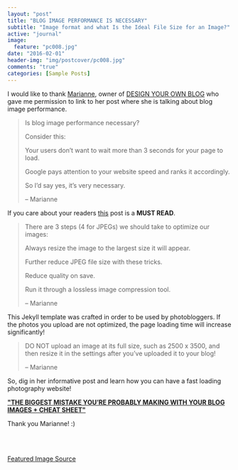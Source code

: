 ```yaml
---
layout: "post"
title: "BLOG IMAGE PERFORMANCE IS NECESSARY"
subtitle: "Image format and what Is the Ideal File Size for an Image?"
active: "journal"
image:
  feature: "pc008.jpg"
date: "2016-02-01"
header-img: "img/postcover/pc008.jpg"
comments: "true"
categories: [Sample Posts]
---
```


<p>I would like to thank <a href="http://designyourownblog.com/about-dyob/">Marianne</a>, owner of <a href="http://designyourownblog.com/">DESIGN YOUR OWN BLOG</a> who gave me permission to link to her post where she is talking about blog image performance.</p>

> Is blog image performance necessary?
> 
> Consider this:
> 
> Your users don’t want to wait more than 3 seconds for your page to load.
> 
> Google pays attention to your website speed and ranks it accordingly.
> 
> So I’d say yes, it’s very necessary.
> 
>   – Marianne

<p>If you care about your readers <a href="http://designyourownblog.com/blog-image-performance/">this</a> post is a <b>MUST READ</b>.</p>

> There are 3 steps (4 for JPEGs) we should take to optimize our images:
> 
> Always resize the image to the largest size it will appear.
> 
> Further reduce JPEG file size with these tricks.
> 
> Reduce quality on save.
> 
> Run it through a lossless image compression tool.
> 
>   – Marianne
 
<p>This Jekyll template was crafted in order to be used by photobloggers. If the photos you upload are not optimized, the page loading time will increase significantly! </p>

> DO NOT upload an image at its full size, such as 2500 x 3500, and then resize it in the settings after you’ve uploaded it to your blog!
> 
>   – Marianne

<p> So, dig in her informative post and learn how you can have a fast loading photography website!</p>

<a href="http://designyourownblog.com/blog-image-performance/"><b>"THE BIGGEST MISTAKE YOU’RE PROBABLY MAKING WITH YOUR BLOG IMAGES + CHEAT SHEET"</b></a>

Thank you Marianne! :)

<br>
<br>

<a href="http://designyourownblog.com/wp-content/uploads/2015/10/biggest-blog-mistake-image-performance-2.jpg">Featured Image Source</a>